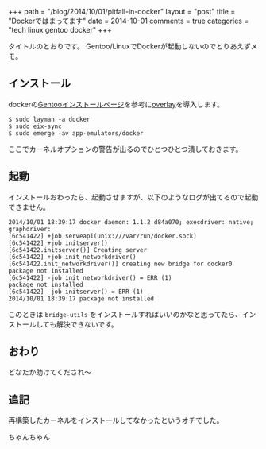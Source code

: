 +++
path = "/blog/2014/10/01/pitfall-in-docker"
layout = "post"
title = "Dockerではまってます"
date = 2014-10-01
comments = true
categories = "tech linux gentoo docker"
+++

タイトルのとおりです。
Gentoo/LinuxでDockerが起動しないのでとりあえずメモ。

## インストール
dockerの[Gentooインストールページ](https://docs.docker.com/installation/gentoolinux/)を参考に[overlay](https://github.com/tianon/docker-overlay)を導入します。

```
$ sudo layman -a docker
$ sudo eix-sync
$ sudo emerge -av app-emulators/docker
```

ここでカーネルオプションの警告が出るのでひとつひとつ潰しておきます。

## 起動
インストールおわったら、起動させますが、以下のようなログが出てるので起動できません。

```
2014/10/01 18:39:17 docker daemon: 1.1.2 d84a070; execdriver: native; graphdriver:
[6c541422] +job serveapi(unix:///var/run/docker.sock)
[6c541422] +job initserver()
[6c541422.initserver()] Creating server
[6c541422] +job init_networkdriver()
[6c541422.init_networkdriver()] creating new bridge for docker0
package not installed
[6c541422] -job init_networkdriver() = ERR (1)
package not installed
[6c541422] -job initserver() = ERR (1)
2014/10/01 18:39:17 package not installed
```

このときは `bridge-utils` をインストールすればいいのかなと思ってたら、インストールしても解決できないです。


## おわり
どなたか助けてくだされ〜


## 追記

再構築したカーネルをインストールしてなかったというオチでした。

ちゃんちゃん
